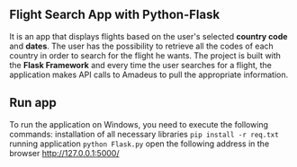 ## **Flight Search App with Python-Flask**
It is an app that displays flights based on the user's selected **country code** and **dates**. The user has the possibility to retrieve all the codes of each country in order to search for the flight he wants.
The project is built with the **Flask Framework** and every time the user searches for a flight, the application makes API calls to Amadeus to pull the appropriate information.

## **Run app**
To run the application on Windows, you need to execute the following commands:
installation of all necessary libraries
```pip install -r req.txt```  
running application
```python Flask.py```
open the following address in the browser
http://127.0.0.1:5000/
